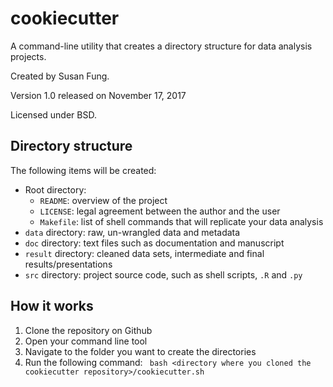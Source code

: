 # cookiecutter
A command-line utility that creates a directory structure for data analysis projects.

Created by Susan Fung.

Version 1.0 released on November 17, 2017

Licensed under BSD.

## Directory structure
The following items will be created:
  - Root directory:
    - `README`: overview of the project
    - `LICENSE`: legal agreement between the author and the user
    - `Makefile`: list of shell commands that will replicate your data analysis
  - `data` directory: raw, un-wrangled data and metadata
  - `doc` directory: text files such as documentation and manuscript
  - `result` directory: cleaned data sets, intermediate and final results/presentations
  - `src` directory: project source code, such as shell scripts, `.R` and `.py`

## How it works
1.	Clone the repository on Github
2.	Open your command line tool
3.	Navigate to the folder you want to create the directories
4.	Run the following command:
``` bash <directory where you cloned the cookiecutter repository>/cookiecutter.sh```
